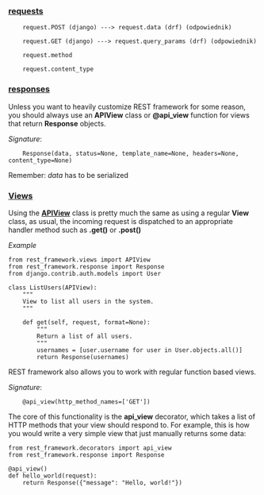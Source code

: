 ### [requests](https://www.django-rest-framework.org/api-guide/requests/)

```
    request.POST (django) ---> request.data (drf) (odpowiednik)
```

```
    request.GET (django) ---> request.query_params (drf) (odpowiednik)
```

```
    request.method
```

```
    request.content_type
```

### [responses](https://www.django-rest-framework.org/api-guide/responses/)

Unless you want to heavily customize REST framework for some reason, you should always use an **APIView** class or **@api_view** function for views that return **Response** objects.

_Signature_:

```
    Response(data, status=None, template_name=None, headers=None, content_type=None)
```

Remember: _data_ has to be serialized

### [Views](https://www.django-rest-framework.org/api-guide/views/)

Using the [**APIView**](https://www.cdrf.co/3.13/rest_framework.views/APIView.html) class is pretty much the same as using a regular **View** class, as usual, the incoming request is dispatched to an appropriate handler method such as **.get()** or **.post()**

_Example_

```
from rest_framework.views import APIView
from rest_framework.response import Response
from django.contrib.auth.models import User

class ListUsers(APIView):
    """
    View to list all users in the system.
    """

    def get(self, request, format=None):
        """
        Return a list of all users.
        """
        usernames = [user.username for user in User.objects.all()]
        return Response(usernames)
```

REST framework also allows you to work with regular function based views.

_Signature_:

```
    @api_view(http_method_names=['GET'])
```

The core of this functionality is the **api_view** decorator, which takes a list of HTTP methods that your view should respond to. For example, this is how you would write a very simple view that just manually returns some data:

```
from rest_framework.decorators import api_view
from rest_framework.response import Response

@api_view()
def hello_world(request):
    return Response({"message": "Hello, world!"})
```
